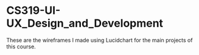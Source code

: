 # CS319-UI-UX_Design_and_Development
These are the wireframes I made using Lucidchart for the main projects of this course.
